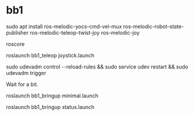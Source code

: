 # bb1

sudo apt install ros-melodic-yocs-cmd-vel-mux ros-melodic-robot-state-publisher ros-melodic-teleop-twist-joy ros-melodic-joy

roscore

roslaunch bb1_teleop joystick.launch

sudo udevadm control --reload-rules && sudo service udev restart && sudo udevadm trigger

Wait for a bit.

roslaunch bb1_bringup minimal.launch

roslaunch bb1_bringup status.launch
